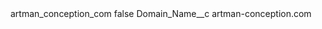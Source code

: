 <?xml version="1.0" encoding="UTF-8"?>
<CustomMetadata xmlns="http://soap.sforce.com/2006/04/metadata" xmlns:xsi="http://www.w3.org/2001/XMLSchema-instance" xmlns:xsd="http://www.w3.org/2001/XMLSchema">
    <label>artman_conception_com</label>
    <protected>false</protected>
    <values>
        <field>Domain_Name__c</field>
        <value xsi:type="xsd:string">artman-conception.com</value>
    </values>
</CustomMetadata>

